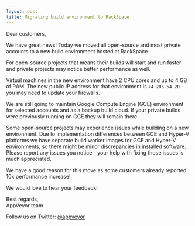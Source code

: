 ```yaml
---
layout: post
title: Migrating build environment to RackSpace
---
```


Dear customers,

We have great news! Today we moved all open-source and most private accounts to a new build environment hosted at RackSpace.

For open-source projects that means their builds will start and run faster and private projects may notice better performance as well. 

Virtual machines in the new environment have 2 CPU cores and up to 4 GB of RAM. The new public IP address for that environment is `74.205.54.20` - you may need to update your firewalls.

We are still going to maintain Google Compute Engine (GCE) environment for selected accounts and as a backup build cloud.
If your private builds were previously running on GCE they will remain there.

Some open-source projects may experience issues while building on a new environment.
Due to implementation differences between GCE and Hyper-V platforms we have separate build worker images for GCE and Hyper-V environments, so there might be minor discrepancies in installed software.
Please report any issues you notice - your help with fixing those issues is much appreciated.

We have a good reason for this move as some customers already reported 10x performance increase!

We would love to hear your feedback!

Best regards,<br>
AppVeyor team

Follow us on Twitter: [@appveyor](https://twitter.com/appveyor)